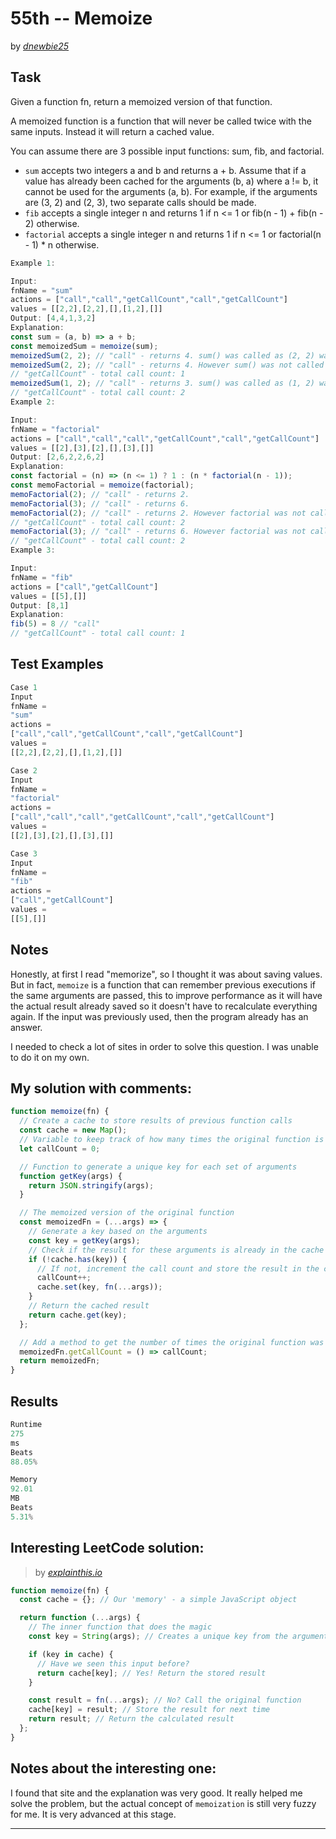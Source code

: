 # 55th -- Memoize

by _[dnewbie25](https://leetcode.com/u/dnewbie25/)_

## Task

Given a function fn, return a memoized version of that function.

A memoized function is a function that will never be called twice with the same inputs. Instead it will return a cached value.

You can assume there are 3 possible input functions: sum, fib, and factorial.

- `sum` accepts two integers a and b and returns a + b. Assume that if a value has already been cached for the arguments (b, a) where a != b, it cannot be used for the arguments (a, b). For example, if the arguments are (3, 2) and (2, 3), two separate calls should be made.
- `fib` accepts a single integer n and returns 1 if n <= 1 or fib(n - 1) + fib(n - 2) otherwise.
- `factorial` accepts a single integer n and returns 1 if n <= 1 or factorial(n - 1) \* n otherwise.

```js
Example 1:

Input:
fnName = "sum"
actions = ["call","call","getCallCount","call","getCallCount"]
values = [[2,2],[2,2],[],[1,2],[]]
Output: [4,4,1,3,2]
Explanation:
const sum = (a, b) => a + b;
const memoizedSum = memoize(sum);
memoizedSum(2, 2); // "call" - returns 4. sum() was called as (2, 2) was not seen before.
memoizedSum(2, 2); // "call" - returns 4. However sum() was not called because the same inputs were seen before.
// "getCallCount" - total call count: 1
memoizedSum(1, 2); // "call" - returns 3. sum() was called as (1, 2) was not seen before.
// "getCallCount" - total call count: 2
Example 2:

Input:
fnName = "factorial"
actions = ["call","call","call","getCallCount","call","getCallCount"]
values = [[2],[3],[2],[],[3],[]]
Output: [2,6,2,2,6,2]
Explanation:
const factorial = (n) => (n <= 1) ? 1 : (n * factorial(n - 1));
const memoFactorial = memoize(factorial);
memoFactorial(2); // "call" - returns 2.
memoFactorial(3); // "call" - returns 6.
memoFactorial(2); // "call" - returns 2. However factorial was not called because 2 was seen before.
// "getCallCount" - total call count: 2
memoFactorial(3); // "call" - returns 6. However factorial was not called because 3 was seen before.
// "getCallCount" - total call count: 2
Example 3:

Input:
fnName = "fib"
actions = ["call","getCallCount"]
values = [[5],[]]
Output: [8,1]
Explanation:
fib(5) = 8 // "call"
// "getCallCount" - total call count: 1
```

## Test Examples

```js
Case 1
Input
fnName =
"sum"
actions =
["call","call","getCallCount","call","getCallCount"]
values =
[[2,2],[2,2],[],[1,2],[]]

Case 2
Input
fnName =
"factorial"
actions =
["call","call","call","getCallCount","call","getCallCount"]
values =
[[2],[3],[2],[],[3],[]]

Case 3
Input
fnName =
"fib"
actions =
["call","getCallCount"]
values =
[[5],[]]
```

## Notes

Honestly, at first I read "memorize", so I thought it was about saving values. But in fact, `memoize` is a function that can remember previous executions if the same arguments are passed, this to improve performance as it will have the actual result already saved so it doesn't have to recalculate everything again. If the input was previously used, then the program already has an answer.

I needed to check a lot of sites in order to solve this question. I was unable to do it on my own.

## My solution with comments:

```js
function memoize(fn) {
  // Create a cache to store results of previous function calls
  const cache = new Map();
  // Variable to keep track of how many times the original function is called
  let callCount = 0;

  // Function to generate a unique key for each set of arguments
  function getKey(args) {
    return JSON.stringify(args);
  }

  // The memoized version of the original function
  const memoizedFn = (...args) => {
    // Generate a key based on the arguments
    const key = getKey(args);
    // Check if the result for these arguments is already in the cache
    if (!cache.has(key)) {
      // If not, increment the call count and store the result in the cache
      callCount++;
      cache.set(key, fn(...args));
    }
    // Return the cached result
    return cache.get(key);
  };

  // Add a method to get the number of times the original function was called
  memoizedFn.getCallCount = () => callCount;
  return memoizedFn;
}
```

## Results

```js
Runtime
275
ms
Beats
88.05%

Memory
92.01
MB
Beats
5.31%
```

## Interesting LeetCode solution:

> by _[explainthis.io](https://www.explainthis.io/en/swe/memoize-function)_

```js
function memoize(fn) {
  const cache = {}; // Our 'memory' - a simple JavaScript object

  return function (...args) {
    // The inner function that does the magic
    const key = String(args); // Creates a unique key from the arguments

    if (key in cache) {
      // Have we seen this input before?
      return cache[key]; // Yes! Return the stored result
    }

    const result = fn(...args); // No? Call the original function
    cache[key] = result; // Store the result for next time
    return result; // Return the calculated result
  };
}
```

## Notes about the interesting one:

I found that site and the explanation was very good. It really helped me solve the problem, but the actual concept of `memoization` is still very fuzzy for me. It is very advanced at this stage.

---
